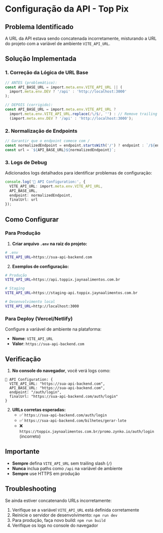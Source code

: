 # Configuração da API - Top Pix

## Problema Identificado

A URL da API estava sendo concatenada incorretamente, misturando a URL do projeto com a variável de ambiente `VITE_API_URL`.

## Solução Implementada

### 1. Correção da Lógica de URL Base

```typescript
// ANTES (problemático):
const API_BASE_URL = import.meta.env.VITE_API_URL || (
  import.meta.env.DEV ? '/api' : 'http://localhost:3000'
);

// DEPOIS (corrigido):
const API_BASE_URL = import.meta.env.VITE_API_URL ? 
  import.meta.env.VITE_API_URL.replace(/\/$/, '') : // Remove trailing slash se existir
  (import.meta.env.DEV ? '/api' : 'http://localhost:3000');
```

### 2. Normalização de Endpoints

```typescript
// Garantir que o endpoint comece com /
const normalizedEndpoint = endpoint.startsWith('/') ? endpoint : `/${endpoint}`;
const url = `${API_BASE_URL}${normalizedEndpoint}`;
```

### 3. Logs de Debug

Adicionados logs detalhados para identificar problemas de configuração:

```typescript
console.log('🔧 API Configuration:', {
  VITE_API_URL: import.meta.env.VITE_API_URL,
  API_BASE_URL,
  endpoint: normalizedEndpoint,
  finalUrl: url
});
```

## Como Configurar

### Para Produção

1. **Criar arquivo `.env` na raiz do projeto:**

```bash
# .env
VITE_API_URL=https://sua-api-backend.com
```

2. **Exemplos de configuração:**

```bash
# Produção
VITE_API_URL=https://api.toppix.jaynaalimentos.com.br

# Staging
VITE_API_URL=https://staging-api.toppix.jaynaalimentos.com.br

# Desenvolvimento local
VITE_API_URL=http://localhost:3000
```

### Para Deploy (Vercel/Netlify)

Configure a variável de ambiente na plataforma:

- **Nome**: `VITE_API_URL`
- **Valor**: `https://sua-api-backend.com`

## Verificação

1. **No console do navegador**, você verá logs como:

```
🔧 API Configuration: {
  VITE_API_URL: "https://sua-api-backend.com",
  API_BASE_URL: "https://sua-api-backend.com",
  endpoint: "/auth/login",
  finalUrl: "https://sua-api-backend.com/auth/login"
}
```

2. **URLs corretas esperadas:**
   - ✅ `https://sua-api-backend.com/auth/login`
   - ✅ `https://sua-api-backend.com/bilhetes/gerar-lote`
   - ❌ `https://toppix.jaynaalimentos.com.br/promo.zynko.io/auth/login` (incorreto)

## Importante

- **Sempre** defina `VITE_API_URL` sem trailing slash (`/`)
- **Nunca** inclua paths como `/api` na variável de ambiente
- **Sempre** use HTTPS em produção

## Troubleshooting

Se ainda estiver concatenando URLs incorretamente:

1. Verifique se a variável `VITE_API_URL` está definida corretamente
2. Reinicie o servidor de desenvolvimento: `npm run dev`
3. Para produção, faça novo build: `npm run build`
4. Verifique os logs no console do navegador 